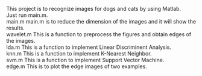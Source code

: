 This project is to recognize images for dogs and cats by using Matlab.  
Just run main.m.  
main.m	    main.m is to reduce the dimension of the images and it will show the results.  
wavelet.m   This is a function to preprocess the figures and obtain edges of the images.  
lda.m	    This is a function to implement Linear Discriminent Analysis.  
knn.m	    This is a function to implement K-Nearest Neighbor.  
svm.m	    This is a function to implement Support Vector Machine.  
edge.m	    This is to plot the edge images of two examples.  

